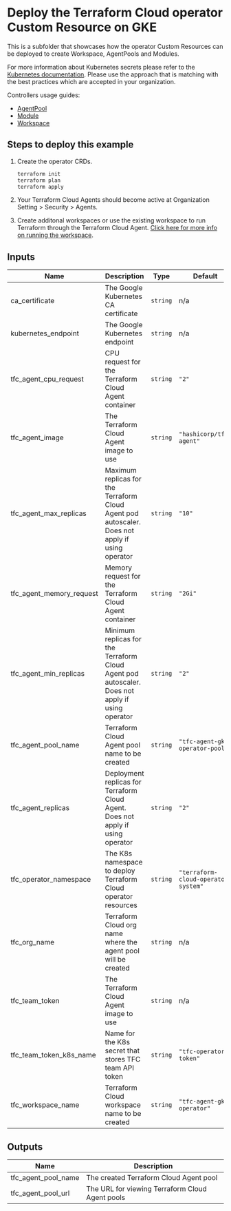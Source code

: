 # Deploy the Terraform Cloud operator Custom Resource on GKE

This is a subfolder that showcases how the operator Custom Resources can be deployed to create Workspace, AgentPools and Modules.

For more information about Kubernetes secrets please refer to the [Kubernetes documentation](https://kubernetes.io/docs/concepts/configuration/secret/). Please use the approach that is matching with the best practices which are accepted in your organization.

Controllers usage guides:
  - [AgentPool](https://github.com/hashicorp/terraform-cloud-operator/blob/main/docs/agentpool.md)
  - [Module](https://github.com/hashicorp/terraform-cloud-operator/blob/main/docs/module.md)
  - [Workspace](https://github.com/hashicorp/terraform-cloud-operator/blob/main/docs/workspace.md)

## Steps to deploy this example

1. Create the operator CRDs.

    ```sh
    terraform init
    terraform plan
    terraform apply
    ```

1. Your Terraform Cloud Agents should become active at Organization Setting > Security > Agents.

1. Create additonal workspaces or use the existing workspace to run Terraform through the Terraform Cloud Agent. [Click here for more info on running the workspace](https://registry.terraform.io/providers/hashicorp/tfe/latest/docs/resources/workspace_run#example-usage).

<!-- BEGINNING OF PRE-COMMIT-TERRAFORM DOCS HOOK -->
## Inputs

| Name | Description | Type | Default | Required |
|------|-------------|------|---------|:--------:|
| ca\_certificate | The Google Kubernetes CA certificate | `string` | n/a | yes |
| kubernetes\_endpoint | The Google Kubernetes endpoint | `string` | n/a | yes |
| tfc\_agent\_cpu\_request | CPU request for the Terraform Cloud Agent container | `string` | `"2"` | no |
| tfc\_agent\_image | The Terraform Cloud Agent image to use | `string` | `"hashicorp/tfc-agent"` | no |
| tfc\_agent\_max\_replicas | Maximum replicas for the Terraform Cloud Agent pod autoscaler. Does not apply if using operator | `string` | `"10"` | no |
| tfc\_agent\_memory\_request | Memory request for the Terraform Cloud Agent container | `string` | `"2Gi"` | no |
| tfc\_agent\_min\_replicas | Minimum replicas for the Terraform Cloud Agent pod autoscaler. Does not apply if using operator | `string` | `"2"` | no |
| tfc\_agent\_pool\_name | Terraform Cloud Agent pool name to be created | `string` | `"tfc-agent-gke-operator-pool"` | no |
| tfc\_agent\_replicas | Deployment replicas for Terraform Cloud Agent. Does not apply if using operator | `string` | `"2"` | no |
| tfc\_operator\_namespace | The K8s namespace to deploy Terraform Cloud operator resources | `string` | `"terraform-cloud-operator-system"` | no |
| tfc\_org\_name | Terraform Cloud org name where the agent pool will be created | `string` | n/a | yes |
| tfc\_team\_token | The Terraform Cloud Agent image to use | `string` | n/a | yes |
| tfc\_team\_token\_k8s\_name | Name for the K8s secret that stores TFC team API token | `string` | `"tfc-operator-token"` | no |
| tfc\_workspace\_name | Terraform Cloud workspace name to be created | `string` | `"tfc-agent-gke-operator"` | no |

## Outputs

| Name | Description |
|------|-------------|
| tfc\_agent\_pool\_name | The created Terraform Cloud Agent pool |
| tfc\_agent\_pool\_url | The URL for viewing Terraform Cloud Agent pools |

 <!-- END OF PRE-COMMIT-TERRAFORM DOCS HOOK -->

